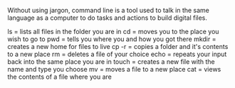 Without using jargon, command line is a tool used to talk in the same language as a computer to do tasks and actions to build digital files.

ls = lists all files in the folder you are in
cd = moves you to the place you wish to go to
pwd = tells you where you and how you got there
mkdir = creates a new home for files to live
cp -r = copies a folder and it's contents to a new place
rm = deletes a file of your choice
echo = repeats your input back into the same place you are in
touch = creates a new file with the name and type you choose
mv = moves a file to a new place
cat = views the contents of a file where you are